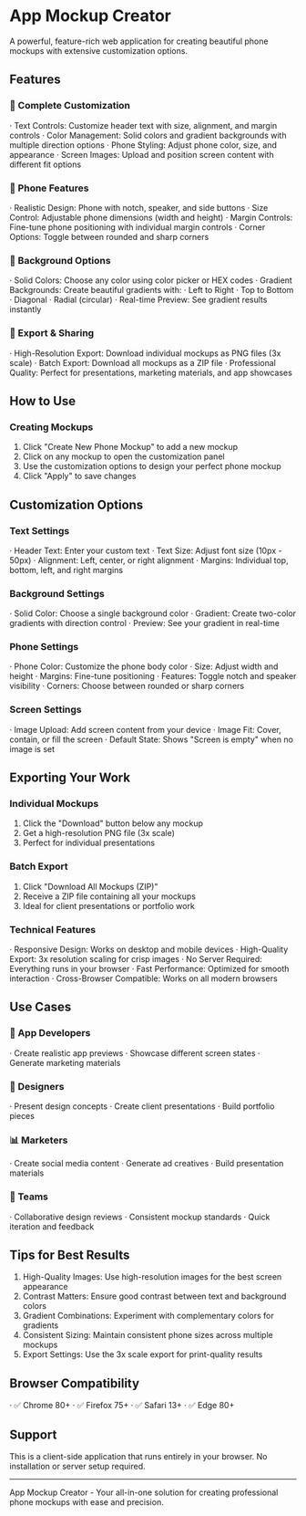 # App Mockup Creator

A powerful, feature-rich web application for creating beautiful phone mockups with extensive customization options.

## Features

### 🎨 Complete Customization

· Text Controls: Customize header text with size, alignment, and margin controls
· Color Management: Solid colors and gradient backgrounds with multiple direction options
· Phone Styling: Adjust phone color, size, and appearance
· Screen Images: Upload and position screen content with different fit options

### 📱 Phone Features

· Realistic Design: Phone with notch, speaker, and side buttons
· Size Control: Adjustable phone dimensions (width and height)
· Margin Controls: Fine-tune phone positioning with individual margin controls
· Corner Options: Toggle between rounded and sharp corners

### 🎯 Background Options

· Solid Colors: Choose any color using color picker or HEX codes
· Gradient Backgrounds: Create beautiful gradients with:
  · Left to Right
  · Top to Bottom
  · Diagonal
  · Radial (circular)
· Real-time Preview: See gradient results instantly

### 💾 Export & Sharing

· High-Resolution Export: Download individual mockups as PNG files (3x scale)
· Batch Export: Download all mockups as a ZIP file
· Professional Quality: Perfect for presentations, marketing materials, and app showcases

## How to Use

### Creating Mockups

1. Click "Create New Phone Mockup" to add a new mockup
2. Click on any mockup to open the customization panel
3. Use the customization options to design your perfect phone mockup
4. Click "Apply" to save changes

## Customization Options

### Text Settings

· Header Text: Enter your custom text
· Text Size: Adjust font size (10px - 50px)
· Alignment: Left, center, or right alignment
· Margins: Individual top, bottom, left, and right margins

### Background Settings

· Solid Color: Choose a single background color
· Gradient: Create two-color gradients with direction control
· Preview: See your gradient in real-time

### Phone Settings

· Phone Color: Customize the phone body color
· Size: Adjust width and height
· Margins: Fine-tune positioning
· Features: Toggle notch and speaker visibility
· Corners: Choose between rounded or sharp corners

### Screen Settings

· Image Upload: Add screen content from your device
· Image Fit: Cover, contain, or fill the screen
· Default State: Shows "Screen is empty" when no image is set

## Exporting Your Work

### Individual Mockups

1. Click the "Download" button below any mockup
2. Get a high-resolution PNG file (3x scale)
3. Perfect for individual presentations

### Batch Export

1. Click "Download All Mockups (ZIP)"
2. Receive a ZIP file containing all your mockups
3. Ideal for client presentations or portfolio work

### Technical Features

· Responsive Design: Works on desktop and mobile devices
· High-Quality Export: 3x resolution scaling for crisp images
· No Server Required: Everything runs in your browser
· Fast Performance: Optimized for smooth interaction
· Cross-Browser Compatible: Works on all modern browsers

## Use Cases

### 🚀 App Developers

· Create realistic app previews
· Showcase different screen states
· Generate marketing materials

### 🎨 Designers

· Present design concepts
· Create client presentations
· Build portfolio pieces

### 📊 Marketers

· Create social media content
· Generate ad creatives
· Build presentation materials

### 👥 Teams

· Collaborative design reviews
· Consistent mockup standards
· Quick iteration and feedback

## Tips for Best Results

1. High-Quality Images: Use high-resolution images for the best screen appearance
2. Contrast Matters: Ensure good contrast between text and background colors
3. Gradient Combinations: Experiment with complementary colors for gradients
4. Consistent Sizing: Maintain consistent phone sizes across multiple mockups
5. Export Settings: Use the 3x scale export for print-quality results

## Browser Compatibility

· ✅ Chrome 80+
· ✅ Firefox 75+
· ✅ Safari 13+
· ✅ Edge 80+

## Support

This is a client-side application that runs entirely in your browser. No installation or server setup required.

---

App Mockup Creator - Your all-in-one solution for creating professional phone mockups with ease and precision.